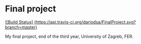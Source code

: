 Final project  
=========        
                     
[![Build Status] (https://api.travis-ci.org/dariodsa/FinalProject.svg?branch=master)](https://travis-ci.org/dariodsa/FinalProject)  
  
My final project, end of the third year, University of Zagreb, FER.  
